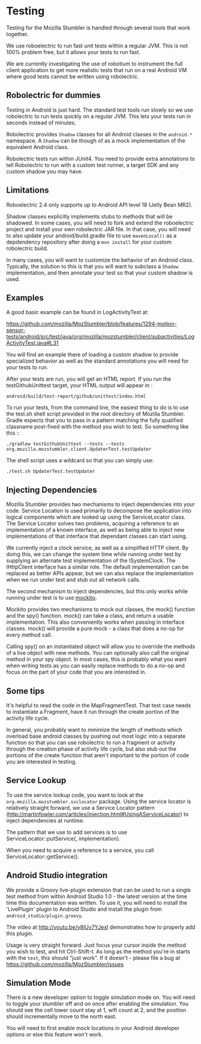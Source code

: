 Testing
=======

Testing for the Mozilla Stumbler is handled through several tools that
work together.

We use roboelectric to run fast unit tests within a regular JVM.  This
is not 100% problem free, but it allows your tests to run fast.

We are currently investigating the use of robotium to instrument the
full client application to get more realistic tests that run on a real
Android VM where good tests cannot be written using robolectric.


Robolectric for dummies
-----------------------

Testing in Android is just hard.  The standard test tools run slowly
so we use robolectric to run tests quickly on a regular JVM. This lets
your tests run in seconds instead of minutes. 

Robolectric provides `Shadow` classes for all Android classes in the
`android.*` namespace.  A `Shadow` can be though of as a
mock implementation of the equivalent Android class. 

Robolectric tests run within JUnit4.  You need to provide extra
annotations to tell Robolectric to run with a custom test runner, a
target SDK and any custom shadow you may have.

Limitations
-----------

Roboelectric 2.4 only supports up to Android API level 18 
(Jelly Bean MR2).

Shadow classes explicitly implements stubs to methods that will be
shadowed.  In some cases, you will need to fork and extend the
roboelectric project and install your own robolectric JAR file.  In
that case, you will need to also update your android/build.gradle file
to use `mavenLocal()` as a depdendency repository after doing a `mvn
install` for your custom robolectric build.

In many cases, you will want to customize the behavior of an Android
class.  Typically, the solution to this is that you will want to
subclass a `Shadow` implementation, and then annotate your test so
that your custom shadow is used.

Examples
--------

A good basic example can be found in LogActivityTest at:

https://github.com/mozilla/MozStumbler/blob/features/1294-motion-sensor-tests/android/src/test/java/org/mozilla/mozstumbler/client/subactivities/LogActivityTest.java#L31

You will find an example there of loading a custom shadow to provide
specialized behavior as well as the standard annotations you will need
for your tests to run.

After your tests are run, you will get an HTML report.  If you run the
testGithubUnittest target, your HTML output will appear in :

`android/build/test-report/github/unittest/index.html`

To run your tests, from the command line, the easiest thing to do is
to use the test.sh shell script provided in the root directory of
Mozilla Stumbler. Gradle expects that you to pass in a pattern
matching the fully qualified classname post-fixed with the method you
wish to test.  So something like this ::

`./gradlew testGithubUnittest --tests --tests org.mozilla.mozstumbler.client.UpdaterTest.testUpdater`

The shell script uses a wildcard so that you can simply use:

`./test.sh UpdaterTest.testUpdater`


Injecting Dependencies 
-----------------------

Mozilla Stumbler provides two mechanisms to inject dependencies into
your code. Service Location is used primarily to decompose the
application into logical components which are looked up using the
ServiceLocator class.  The Service Locator solves two problems,
acquiring a reference to an implementation of a known interface, as
well as being able to inject new implementations of that interface
that dependant classes can start using.

We currently inject a clock service, as well as a simplified HTTP
client.  By doing this, we can change the system time while running
under test by supplying an alternate test implementation of the
ISystemClock.  The IHttpClient interface has a similar role.  The
default implementation can be replaced as better APIs appear, but we
can also replace the implementation when we run under test and stub
out all network calls.

The second mechanism to inject dependencies, but this only works while
running under test is to use [mockito](https://github.com/mockito/mockito).

Mockito provides two mechanisms to mock out classes, the mock()
function and the spy() function.  mock() can take a
class, and return a usable implementation.  This also conveniently
works when passing in interface classes.  mock() will provide a pure
mock - a class that does a no-op for every method call.

Calling spy() on an instantiated object will allow you to override the
methods of a live object with new methods.  You can optionally also
call the original method in your spy object.  In most cases, this is
probably what you want when writing tests as you can easily replace
methods to do a no-op and focus on the part of your code that you are
interested in.


Some tips
---------

It's helpful to read the code in the MapFragmentTest.  That test case
needs to instantiate a Fragment, have it run through the create
portion of the activity life cycle.

In general, you probably want to minimize the length of methods which
overload base android classes by pushing out most logic into a
separate function so that you can use robolectric to run a fragment or
activity through the creation phase of activity life cycle, but also
stub out the portions of the create function that aren't important to
the portion of code you are interested in testing.

Service Lookup
--------------

To use the service lookup code, you want to look at the
`org.mozilla.mozstumbler.svclocator` package.  Using the service
locator is relatively straight forward, we use a Service Locator
pattern
(http://martinfowler.com/articles/injection.html#UsingAServiceLocator)
to inject dependencies at runtime.

The pattern that we use to add services is to use
ServiceLocator::putService(<interface class>, implementation).

When you need to acquire a reference to a service, you call 
ServiceLocator::getService(<interface class>).

Android Studio integration
--------------------------

We provide a Groovy live-plugin extension that can be used to run a
single test method from within Android Studio 1.0 - the latest version
at the time time this documentation was written.  To use it, you will
need to install the 'LivePlugin' plugin to Android Studio and install
the plugin from `android_studio/plugin.groovy`.

The video at http://youtu.be/y8lUv7YJexI demonstrates how to properly
add this plugin.

Usage is very straight forward.  Just focus your cursor inside the
method you wish to test, and hit Ctrl-Shift-t.  As long as the method
you're in starts with the `test`, this should "just work".  If it
doesn't - please file a bug at https://github.com/mozilla/MozStumbler/issues

Simulation Mode
---------------

There is a new developer option to toggle simulation mode on.  You
will need to toggle your stumbler off and on once after enabling the
simulation.  You should see the cell tower count stay at 1, wifi count
at 2, and the position should incrementally move to the north east.

You will need to first enable mock locations in your Android developer
options or else this feature won't work.

